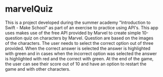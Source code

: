 # marvelQuiz
This is a project developed during the summer academy "Introduction to Swift - Make School" as part of an exercise to practice using API's.
This app uses makes use of the free API provided by Marvel to create simple 10-question quiz on characters by Marvel. Question are based on the images of the characters. The user needs to select the correct option out of three provided. When the correct answer is selected the answer is highlighted with green and in cases when the incorrect option was selected the answer is highlighted with red and the correct with green. At the end of the game, the user can see their score out of 10 and have an option to restart the game and with other characters.
